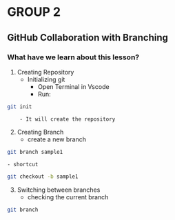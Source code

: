 # GROUP 2 
## GitHub Collaboration with Branching
### What have we learn about this lesson?

1. Creating Repository
    - Initializing git 
        - Open Terminal in Vscode
        - Run:
```bash
git init
``` 
        - It will create the repository 
2. Creating Branch
    - create a new branch 
```bash
git branch sample1
```
    - shortcut
```bash
git checkout -b sample1
```  
3. Switching between branches
     - checking the current branch
```bash
git branch
```
